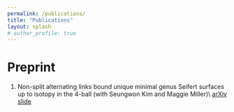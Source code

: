 ```yaml
---
permalink: /publications/
title: "Publications"
layout: splash
# author_profile: true
---
```


# Preprint
1. Non-split alternating links bound unique minimal genus Seifert surfaces up to isotopy in the 4-ball (with Seungwon Kim and Maggie Miller)\\
[arXiv](https://arxiv.org/abs/2406.11718) [slide](../talk_pdf/Seifert_surface_for_alternating_links_slide.pdf)